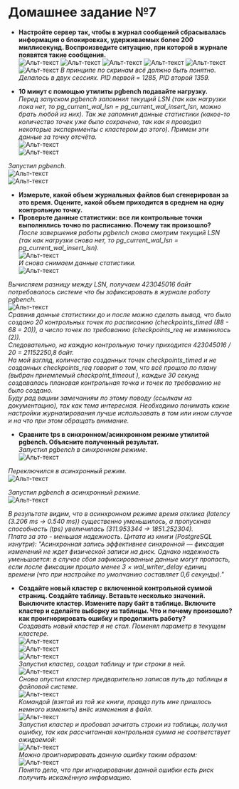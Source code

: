 
# Домашнее задание №7


* **Настройте сервер так, чтобы в журнал сообщений сбрасывалась информация о блокировках, удерживаемых более 200 миллисекунд. Воспроизведите ситуацию, при которой в журнале появятся такие сообщения.**  
![Альт-текст](Images/HW7/01.png)
![Альт-текст](Images/HW7/02.png)
![Альт-текст](Images/HW7/03.png)
![Альт-текст](Images/HW7/04.png)
![Альт-текст](Images/HW7/05.png)
![Альт-текст](Images/HW7/06.png)
_В принципе по скринам всё должно быть понятно. Делалось в двух сессиях. PID первой = 1285, PID второй 1359._  

* **10 минут c помощью утилиты pgbench подавайте нагрузку.**  
_Перед запуском pgbench запомнил текущий LSN (так как нагрузки пока нет, то pg_current_wal_lsn = pg_current_wal_insert_lsn, можно брать любой из них).
Так же запомнил данные статистики (какое-то количество точек уже было сохранено, так как я проводил некоторые эксперименты с кластером до этого). Примем эти данные за точку отсчёта._  
![Альт-текст](Images/HW6/02.png)  
![Альт-текст](Images/HW6/03.png)  

_Запустил pgbench._  
![Альт-текст](Images/HW6/03_50.png)  
![Альт-текст](Images/HW6/03_51.png)  

* **Измерьте, какой объем журнальных файлов был сгенерирован за это время. Оцените, какой объем приходится в среднем на одну контрольную точку.**  
* **Проверьте данные статистики: все ли контрольные точки выполнялись точно по расписанию. Почему так произошло?**  
_После завершения работы pgbench снова смотрим текущий LSN (так как нагрузки снова нет, то pg_current_wal_lsn = pg_current_wal_insert_lsn)._  
![Альт-текст](Images/HW6/05.png)  
_И снова снимаем данные статистики._  
![Альт-текст](Images/HW6/04.png)  

_Вычисляем разницу между LSN, получаем 423045016 байт потребовалось системе что бы зафиксировать в журнале работу pgbench._  
![Альт-текст](Images/HW6/06.png)  
_Сравнив данные статистики до и после можно сделать вывод, что было создано 20 контрольных точек по расписанию (checkpoints_timed (88 - 68 = 20)), а число точек по требованию (checkpoints_req не изменилось (2))._  
_Следовательно, на каждую контрольную точку приходится 423045016 / 20 = 21152250,8 байт._  
_На мой взгляд, количество созданных точек checkpoints_timed и не созданных checkpoints_req говорит о том, что всё прошло по плану (выбран приемлемый checkpoint_timeout ), каждые 30 секунд создавалась плановая контрольная точка и точек по требованию не было создано._  
_Буду рад вашим замечаниям по этому поводу (ссылкам на документацию), так как тема интересная. Необходимо понимать какие настройки журналирования лучше использовать в том или ином случае и на что при этом обращать внимание._  

* **Сравните tps в синхронном/асинхронном режиме утилитой pgbench. Объясните полученный результат.**  
_Запустил pgbench в синхронном режиме._  
![Альт-текст](Images/HW6/07.png)  

_Переключился в асинхронный режим._  
![Альт-текст](Images/HW6/08.png)  

_Запустил pgbench в асинхронный режиме._  
![Альт-текст](Images/HW6/09.png)  

_В результате видим, что в асинхронном режиме время отклика (latency (3.206 ms -> 0.540 ms)) существенно уменьшилось, а пропускная способность (tps) увеличилась (311.953344 -> 1851.252304)._  
_Плата за это - меньшая надежность. Цитата из книги (PostgreSQL изнутри):
"Асинхронная запись эффективнее синхронной — фиксация изменений не ждет физической записи на диск. Однако надежность уменьшается: в случае сбоя зафиксированные данные могут пропасть, если после
фиксации прошло менее 3 × wal_writer_delay единиц времени (что при настройке по умолчанию составляет 0,6 секунды)."_  


* **Создайте новый кластер с включенной контрольной суммой страниц. Создайте таблицу. Вставьте несколько значений. Выключите кластер. Измените пару байт в таблице. Включите кластер и сделайте выборку из таблицы. Что и почему произошло? как проигнорировать ошибку и продолжить работу?**  
_Создавать новый кластер я не стал. Поменял параметр в текущем кластере._  
![Альт-текст](Images/HW6/10.png)  
![Альт-текст](Images/HW6/11.png)  
![Альт-текст](Images/HW6/12.png)  
_Запустил кластер, создал таблицу и три строки в ней._  
![Альт-текст](Images/HW6/13.png)  
_Снова опустил кластер предварительно записав путь до таблицы в файловой системе._  
![Альт-текст](Images/HW6/14.png)  
_Командой (взятой из той же книги, правда путь мне пришлось немного изменить) внёс изменения в файл._  
![Альт-текст](Images/HW6/15.png)  
_Запустил кластер и пробовал зачитать строки из таблицы, получил ошибку, так как рассчитанная контрольная сумма не соответствует ожидаемой:_  
![Альт-текст](Images/HW6/16.png)  
_Можно проигнорировать данную ошибку таким образом:_  
![Альт-текст](Images/HW6/17.png)  
_Понято дело, что при игнорировании данной ошибки есть риск получить искажённую информацию._


